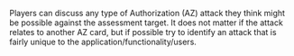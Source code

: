 Players can discuss any type of Authorization (AZ) attack they think might be possible against the assessment target. It does not matter if the attack relates to another AZ card, but if possible try to identify an attack that is fairly unique to the application/functionality/users.
